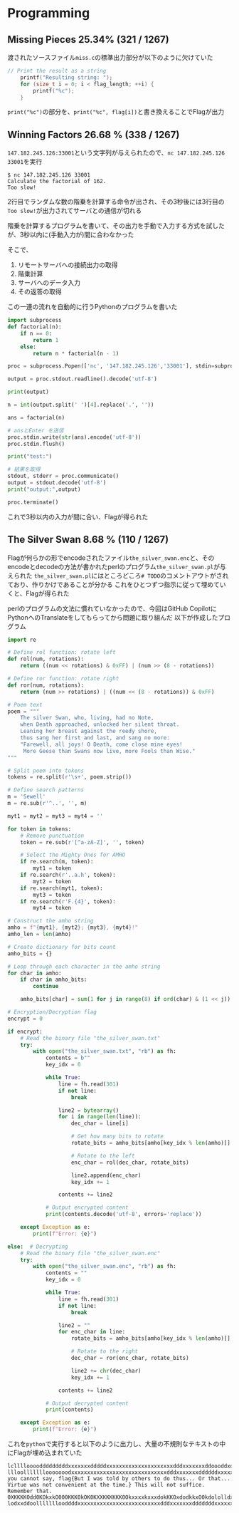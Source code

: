 # Programming

## Missing Pieces 25.34% (321 / 1267)

渡されたソースファイル`miss.c`の標準出力部分が以下のように欠けていた

```c
// Print the result as a string
    printf("Resulting string: ");
    for (size_t i = 0; i < flag_length; ++i) {
        printf("%c");
    }
```

`print("%c")`の部分を、`print("%c", flag[i])`と書き換えることでFlagが出力

## Winning Factors 26.68 % (338 / 1267)

`147.182.245.126:33001`という文字列が与えられたので、`nc 147.182.245.126 33001`を実行

```
$ nc 147.182.245.126 33001
Calculate the factorial of 162.
Too slow!
```

2行目でランダムな数の階乗を計算する命令が出され、その3秒後には3行目の`Too slow!`が出力されてサーバとの通信が切れる

階乗を計算するプログラムを書いて、その出力を手動で入力する方式を試したが、3秒以内に(手動入力が)間に合わなかった

そこで、

1. リモートサーバへの接続出力の取得
2. 階乗計算
3. サーバへのデータ入力
4. その返答の取得

この一連の流れを自動的に行うPythonのプログラムを書いた

```python
import subprocess
def factorial(n):
    if n == 0:
        return 1
    else:
        return n * factorial(n - 1)

proc = subprocess.Popen(['nc', '147.182.245.126','33001'], stdin=subprocess.PIPE, stdout=subprocess.PIPE, stderr=subprocess.PIPE)

output = proc.stdout.readline().decode('utf-8')

print(output)

n = int(output.split(' ')[4].replace('.', ''))

ans = factorial(n)

# ansとEnter を送信
proc.stdin.write(str(ans).encode('utf-8'))
proc.stdin.flush()

print("test:")

# 結果を取得
stdout, stderr = proc.communicate()
output = stdout.decode('utf-8')
print("output:",output)

proc.terminate()
```

これで3秒以内の入力が間に合い、Flagが得られた

## The Silver Swan 8.68 % (110 / 1267)

Flagが何らかの形でencodeされたファイル`the_silver_swan.enc`と、そのencodeとdecodeの方法が書かれたperlのプログラム`the_silver_swan.pl`が与えられた
`the_silver_swan.pl`にはところどころ`# TODO`のコメントアウトがされており、作りかけであることが分かる
これをひとつずつ指示に従って埋めていくと、Flagが得られた

perlのプログラムの文法に慣れていなかったので、今回はGitHub CopilotにPythonへのTranslateをしてもらってから問題に取り組んだ
以下が作成したプログラム

```python
import re

# Define rol function: rotate left
def rol(num, rotations):
    return ((num << rotations) & 0xFF) | (num >> (8 - rotations))

# Define ror function: rotate right
def ror(num, rotations):
    return (num >> rotations) | ((num << (8 - rotations)) & 0xFF)

# Poem text
poem = """
    The silver Swan, who, living, had no Note,
    when Death approached, unlocked her silent throat.
    Leaning her breast against the reedy shore,
    thus sang her first and last, and sang no more:
    "Farewell, all joys! O Death, come close mine eyes!
     More Geese than Swans now live, more Fools than Wise."
"""

# Split poem into tokens
tokens = re.split(r'\s+', poem.strip())

# Define search patterns
m = 'Sewell'
m = re.sub(r'^..', '', m)

myt1 = myt2 = myt3 = myt4 = ''

for token in tokens:
    # Remove punctuation
    token = re.sub(r'[^a-zA-Z]', '', token)

    # Select the Mighty Ones for AMHO
    if re.search(m, token):
        myt1 = token
    if re.search(r'..a.h', token):
        myt2 = token
    if re.search(myt1, token):
        myt3 = token
    if re.search(r'F.{4}', token):
        myt4 = token

# Construct the amho string
amho = f"{myt1}, {myt2}; {myt3}, {myt4}!"
amho_len = len(amho)

# Create dictionary for bits count
amho_bits = {}

# Loop through each character in the amho string
for char in amho:
    if char in amho_bits:
        continue

    amho_bits[char] = sum(1 for j in range(8) if ord(char) & (1 << j))

# Encryption/Decryption flag
encrypt = 0

if encrypt:
    # Read the binary file "the_silver_swan.txt"
    try:
        with open("the_silver_swan.txt", "rb") as fh:
            contents = b""
            key_idx = 0

            while True:
                line = fh.read(301)
                if not line:
                    break

                line2 = bytearray()
                for i in range(len(line)):
                    dec_char = line[i]

                    # Get how many bits to rotate
                    rotate_bits = amho_bits[amho[key_idx % len(amho)]]

                    # Rotate to the left
                    enc_char = rol(dec_char, rotate_bits)

                    line2.append(enc_char)
                    key_idx += 1

                contents += line2

            # Output encrypted content
            print(contents.decode('utf-8', errors='replace'))

    except Exception as e:
        print(f"Error: {e}")

else:  # Decrypting
    # Read the binary file "the_silver_swan.enc"
    try:
        with open("the_silver_swan.enc", "rb") as fh:
            contents = ""
            key_idx = 0

            while True:
                line = fh.read(301)
                if not line:
                    break

                line2 = ""
                for enc_char in line:
                    rotate_bits = amho_bits[amho[key_idx % len(amho)]]

                    # Rotate to the right
                    dec_char = ror(enc_char, rotate_bits)

                    line2 += chr(dec_char)
                    key_idx += 1

                contents += line2

            # Output decrypted content
            print(contents)

    except Exception as e:
        print(f"Error: {e}")
```

これを`python`で実行すると以下のように出力し、大量の不規則なテキストの中にFlagが埋め込まれていた

```
lclllloooodddddddddxxxxxxxdddddxxxxxxxxxxxxxxxxxxxxxdddxxxxxxxddoooddxdddxdddxxxxddxxxxxooodxxxxxxddxxxxdoxO0OOKXK00O0XKKKKKKKKXXKKXKK0OO0KKKkxOOOkdddxkOOkkxddkxxddxOKKKOkxkk0KKXXOxxxkxxxddxOOO0KKKKKKKKKKXKKKK0kxOKXKKKXKKKKK0OxoxKXKKK0klkXK0OkkkOOO0K0kdxxxxxxOKKKKKK0OOkkddxdod0KKKOdoodook0kddc:ccoxx
llloolllllllooooooodxxxxxxxxxxxxxxxxxxxxxxxxxxxxxxdddxxxxxxxddddddxxxxx     you cannot say, flag{But I was told by others to do thus... Or that... Virtue was not convenient at the time.} This will not suffice. Remember that.    0XKKKKOdd0KOkxkO000KKK0kOK0KXXKKKKKK0OkxxxxkxxxdokKKOxdodkkxO0kdololldxx
lodxxddoolllllllooddddxxxxxxxxxxxxxxxxxxxxxxxxxxdddxxxxxxxdddddddxxxxxxddxxxxxddxxxxddoodxxxxxxdddxxxxxxld0K0O0KK0000KKK0OO0KK00000KOkkO00kkk00OkkOOOkkkkxodkkkkOkkkxkKKKKK000OOOkxkOkxk0K0OOKXXXXKKK0OO0000000000OOOO00OkxkOKKK0dd0KKKKKOxdkkkO00KKKKKKKKkx0K0KKKKKKKKKKKKKK0Oxlldddk0KOkdooxdok0Oxddolod
```
